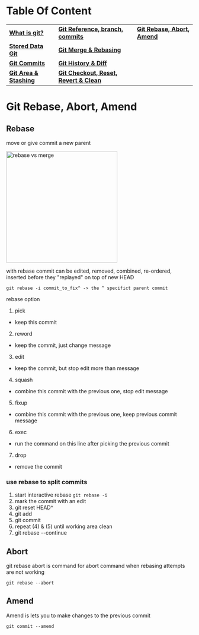 # Table Of Content
|                                                                                     	|                                                                                                                                                             	|                                                                                                                         	|
|-------------------------------------------------------------------------------------	|-------------------------------------------------------------------------------------------------------------------------------------------------------------	|-------------------------------------------------------------------------------------------------------------------------	|
| **[What is git?](https://github.com/mwimam/what-is-git#what-is-git)**               	| **[Git Reference, branch, commits](https://github.com/mwimam/what-is-git/tree/main/git-ref-merge-history#git-reference-branch-commits)**                    	| **[Git Rebase, Abort, Amend](https://github.com/mwimam/what-is-git/tree/main/git-rebase-amend#git-rebase-abort-amend)** 	|
| **[Stored Data Git](https://github.com/mwimam/what-is-git#stored-data-git)**        	| **[Git Merge & Rebasing](https://github.com/mwimam/what-is-git/tree/main/git-ref-merge-history#git-merge--rebasing)**                                       	|                                                                                                                         	|
| **[Git Commits](https://github.com/mwimam/what-is-git#git-commits)**                	| **[Git History & Diff](https://github.com/mwimam/what-is-git/tree/main/git-ref-merge-history#git-history--diff)**                                           	|                                                                                                                         	|
| **[Git Area & Stashing](https://github.com/mwimam/what-is-git#git-area--stashing)** 	| **[Git Checkout, Reset, Revert & Clean](https://github.com/mwimam/what-is-git/tree/main/git-checkout-reset-revert-clean#git-checkout-reset-revert--clean)** 	|                                                                                                                         	|

# Git Rebase, Abort, Amend
## Rebase
move or give commit a new parent

<img width="300" alt="rebase vs merge" src="https://user-images.githubusercontent.com/85268979/149866491-09bc8860-d351-4736-b5ee-e8cb1169981a.png">


with rebase commit can be edited, removed, combined, re-ordered, inserted before they "replayed" on top of new HEAD

```
git rebase -i commit_to_fix^ -> the ^ specifict parent commit
```

rebase option
1. pick
- keep this commit
2. reword
- keep the commit, just change message
3. edit
- keep the commit, but stop edit more than message
4. squash
- combine this commit with the previous one, stop edit message
5. fixup
- combine this commit with the previous one, keep previous commit message
6. exec
- run the command on this line after picking the previous commit
7. drop
- remove the commit

### use rebase to split commits
1. start interactive rebase ``` git rebase -i ```
2. mark the commit with an edit
3. git reset HEAD^
4. git add
5. git commit
6. repeat (4) & (5) until working area clean
7. git rebase --continue

## Abort
git rebase abort is command for abort command when rebasing attempts are not working
```
git rebase --abort
```
## Amend
Amend is lets you to make changes to the previous commit

```
git commit --amend
```
